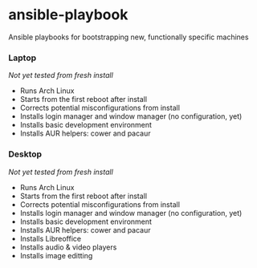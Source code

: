 ansible-playbook
================

Ansible playbooks for bootstrapping new, functionally specific machines

### Laptop

*Not yet tested from fresh install*
* Runs Arch Linux
* Starts from the first reboot after install
* Corrects potential misconfigurations from install
* Installs login manager and window manager (no configuration, yet)
* Installs basic development environment
* Installs AUR helpers: cower and pacaur

### Desktop

*Not yet tested from fresh install*
* Runs Arch Linux
* Starts from the first reboot after install
* Corrects potential misconfigurations from install
* Installs login manager and window manager (no configuration, yet)
* Installs basic development environment
* Installs AUR helpers: cower and pacaur
* Installs Libreoffice
* Installs audio & video players
* Installs image editting
